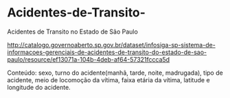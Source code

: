 # Acidentes-de-Transito-
Acidentes de Transito no Estado de São Paulo

http://catalogo.governoaberto.sp.gov.br/dataset/infosiga-sp-sistema-de-informacoes-gerenciais-de-acidentes-de-transito-do-estado-de-sao-paulo/resource/ef13071a-104b-4deb-af64-57321fccca5d

Conteúdo: sexo, turno do acidente(manhã, tarde, noite, madrugada), tipo de acidente, meio de locomoção da vítima, faixa etária da vítima, latitude e longitude do acidente.
